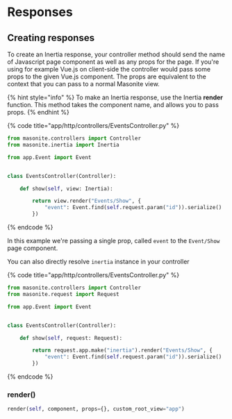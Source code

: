 # Responses

## Creating responses

To create an Inertia response, your controller method should send the name of Javascript page component as well as any props for the page. If you're using for example Vue.js on client-side the controller would pass some props to the given Vue.js component. The props are equivalent to the context that you can pass to a normal Masonite view.

{% hint style="info" %}
To make an Inertia response, use the Inertia **render** function. This method takes the component name, and allows you to pass props.
{% endhint %}

{% code title="app/http/controllers/EventsController.py" %}
```python
from masonite.controllers import Controller
from masonite.inertia import Inertia

from app.Event import Event


class EventsController(Controller):

    def show(self, view: Inertia):

        return view.render("Events/Show", {
            "event": Event.find(self.request.param("id")).serialize()
        })
```
{% endcode %}

In this example we're passing a single prop, called `event` to the `Event/Show` page component.

You can also directly resolve `inertia` instance in your controller

{% code title="app/http/controllers/EventsController.py" %}
```python
from masonite.controllers import Controller
from masonite.request import Request

from app.Event import Event


class EventsController(Controller):

    def show(self, request: Request):

        return request.app.make("inertia").render("Events/Show", {
            "event": Event.find(self.request.param("id")).serialize()
        })
```
{% endcode %}

### render\(\)

```python
render(self, component, props={}, custom_root_view="app")
```

